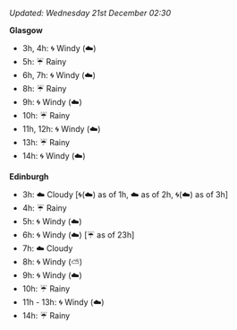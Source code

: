*Updated: Wednesday 21st December 02:30*

**Glasgow**

* 3h, 4h: :cyclone: Windy (:cloud:)
* 5h: :umbrella: Rainy
* 6h, 7h: :cyclone: Windy (:cloud:)
* 8h: :umbrella: Rainy
* 9h: :cyclone: Windy (:cloud:)
* 10h: :umbrella: Rainy
* 11h, 12h: :cyclone: Windy (:cloud:)
* 13h: :umbrella: Rainy
* 14h: :cyclone: Windy (:cloud:)

**Edinburgh**

* 3h: :cloud: Cloudy [:cyclone:(:cloud:) as of 1h, :cloud: as of 2h, :cyclone:(:cloud:) as of 3h]
* 4h: :umbrella: Rainy
* 5h: :cyclone: Windy (:cloud:)
* 6h: :cyclone: Windy (:cloud:) [:umbrella: as of 23h]
* 7h: :cloud: Cloudy
* 8h: :cyclone: Windy (:partly_sunny:)
* 9h: :cyclone: Windy (:cloud:)
* 10h: :umbrella: Rainy
* 11h - 13h: :cyclone: Windy (:cloud:)
* 14h: :umbrella: Rainy

